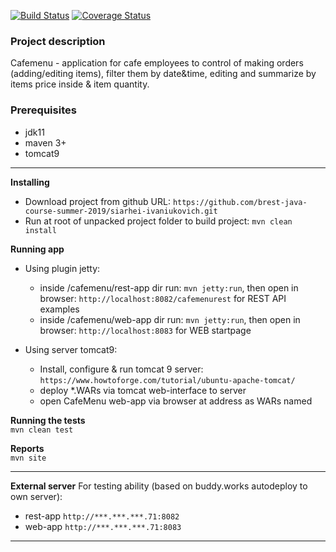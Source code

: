 [![Build Status](https://travis-ci.org/brest-java-course-summer-2019/siarhei-ivaniukovich.svg?branch=master)](https://travis-ci.org/brest-java-course-summer-2019/siarhei-ivaniukovich)
[![Coverage Status](https://coveralls.io/repos/github/brest-java-course-summer-2019/siarhei-ivaniukovich/badge.svg?branch=master)](https://coveralls.io/github/brest-java-course-summer-2019/siarhei-ivaniukovich?branch=master)


### Project description
 Cafemenu - application for cafe employees to control of making orders (adding/editing items), filter them by date&time, editing and summarize by items price inside & item quantity.

### Prerequisites
- jdk11
- maven 3+
- tomcat9

***
**Installing**  
 - Download project from github
 URL: `https://github.com/brest-java-course-summer-2019/siarhei-ivaniukovich.git`
 - Run at root of unpacked project folder to build project:
 `mvn clean install`
 
**Running app**
 - Using plugin jetty:
   - inside /cafemenu/rest-app dir run: `mvn jetty:run`, then open in browser: `http://localhost:8082/cafemenurest` for REST API examples
   - inside /cafemenu/web-app dir run: `mvn jetty:run`, then open in browser: `http://localhost:8083` for WEB startpage
 
 - Using server tomcat9:
   - Install, configure & run tomcat 9 server: `https://www.howtoforge.com/tutorial/ubuntu-apache-tomcat/`
   - deploy *.WARs via tomcat web-interface to server
   - open CafeMenu web-app via browser at address as WARs named

**Running the tests**  
 `mvn clean test`

**Reports**  
`mvn site`

---

**External server**
 For testing ability (based on buddy.works autodeploy to own server):
   - rest-app `http://***.***.***.71:8082`
   - web-app `http://***.***.***.71:8083`

***